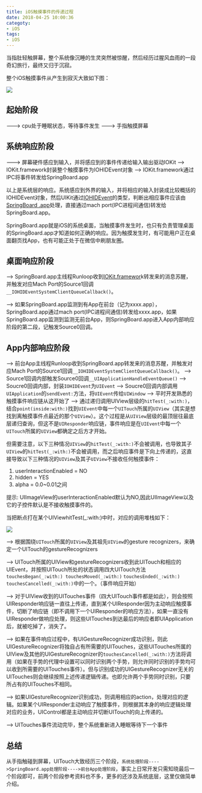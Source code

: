 ```yaml
---
title: iOS触摸事件的传递过程
date: 2018-04-25 10:00:36
categoty:
- iOS
tags:
- iOS
---
```


当指肚轻触屏幕，整个系统像沉睡的生灵突然被惊醒，然后经历过腥风血雨的一段奇幻旅行，最终又归于沉寂。

整个iOS触摸事件从产生到寂灭大致如下图：

![](https://user-gold-cdn.xitu.io/2017/3/5/e31c8003e10eb77c7c08289cdf8c4370.png?imageView2/0/w/1280/h/960/ignore-error/1)

## 起始阶段

---> cpu处于睡眠状态，等待事件发生
---> 手指触摸屏幕

## 系统响应阶段

---> 屏幕硬件感应到输入，并将感应到的事件传递给输入输出驱动IOKit
—-> IOKit.framework封装整个触摸事件为IOHIDEvent对象
—-> IOKit.framework通过IPC将事件转发给SpringBoard.app

以上是系统层的响应。系统感应到外界的输入，并将相应的输入封装成比较概括的IOHIDEvent对象，然后UIKit通过[IOHIDEvent](http://iphonedevwiki.net/index.php/IOHIDFamily)的类型，判断出相应事件应该由[SpringBoard .app](http://iphonedevwiki.net/index.php/SpringBoard.app)处理，直接通过mach port(IPC进程间通信)转发给SpringBoard.app。

SpringBoard.app就是iOS的系统桌面，当触摸事件发生时，也只有负责管理桌面的SpringBoard.app才知道如何正确的响应。因为触摸发生时，有可能用户正在桌面翻页找App，也有可能正处于在微信中刷朋友圈。

## 桌面响应阶段

—-> SpringBoard.app主线程Runloop收到[IOKit.framewor](https://developer.apple.com/documentation/iokit)k转发来的消息苏醒，并触发对应Mach Port的Source1回调`__IOHIDEventSystemClientQueueCallback()`。

—-> 如果SpringBoard.app监测到有App在前台（记为xxxx.app），SpringBoard.app通过mach port(IPC进程间通信)转发给xxxx.app，如果SpringBoard.app监测到监测无前台App，则SpringBoard.app进入App内部响应阶段的第二段，记触发Source0回调。

## App内部响应阶段

—-> 前台App主线程Runloop收到SpringBoard.app转发来的消息苏醒，并触发对应Mach Port的Source1回调`__IOHIDEventSystemClientQueueCallback()`。
—-> Source1回调内部触发Source0回调`__UIApplicationHandleEventQueue()`
—-> Soucre0回调内部，封装`IOHIDEvent`为`UIEvent`
—-> Soucre0回调内部调用`UIApplication`的`sendEvent:`方法，将`UIEvent`传给`UIWindow`
—-> 平时开发熟悉的触摸事件响应链从这开始了
—-> 通过递归调用UIView层级的`hitTest(_:with:)`，结合`point(inside:with:)`找到`UIEvent`中每一个`UITouch`所属的`UIView`（其实是想找到离触摸事件点最近的那个`UIView`）。这个过程是从`UIView`层级的最顶层往最底层递归查询，但这不是`UIResponder`响应链，事件响应是在`UIEvent`中每一个`UITouch`所属的`UIView`都确定之后方才开始。

但需要注意，以下三种情况`UIView`的`hitTest(_:with:)`不会被调用，也导致其子`UIView`的`hitTest(_:with:)`不会被调用，而之后响应事件是下向上传递的，这直接导致以下三种情况的`UIView`及其子`UIView`不接收任何触摸事件：

1. userInteractionEnabled = NO
2. hidden = YES
3. alpha = 0.0~0.01之间

提示: UIImageView的userInteractionEnabled默认为NO,因此UIImageView以及它的子控件默认是不接收触摸事件的。

当把断点打在某个UIViewhitTest(_:with:)中时，对应的调用堆栈如下：

![](https://user-gold-cdn.xitu.io/2017/3/5/23b0e471d2279b2e4f0eeab8a4033fc0.png?imageView2/0/w/1280/h/960/ignore-error/1)

—-> 根据围绕`UITouch`所属的`UIView`及其祖先`UIView`的gesture recognizers，来确定一个UITouch的gestureRecognizers

—-> UITouch所属的UIView和gestureRecognizers收到此UITouch和相应的UIEvent，并按照UITouch所处的状态调用四大UITouch方法`touchesBegan(_:with:) touchesMoved(_:with:)` `touchesEnded(_:with:)` `touchesCancelled(_:with:)`中的一个。（事件响应开始）

—-> 对于UIView收到的UITouches事件（四大UITouch事件都是如此），则会按照UIResponder响应链一直往上传递，直到某个UIResponder因为主动响应触摸事件，切断了响应链（即不调用下一个UIResponder的响应方法），如果一直没有UIResponder做响应处理，则这些UITouches到达最后的响应者即UIApplication后，就被吃掉了，消失了。

—-> 如果在事件响应过程中，有UIGestureRecognizer成功识别，则此UIGestureRecognizer将独自占有所需要的UITouches，这些UITouches所属的UIView及其他的UIGestureRecognizer的`touchesCancelled(_:with:)`方法将调用（如果在手势的代理中设置可以同时识别两个手势，则允许同时识别的手势均可以收到所需要的UITouches事件）。但与识别成功的UIGestureRecognizer无关的UITouches则会继续按照上述传递逻辑传递。也即允许两个手势同时识别，只要所占有的UITouches不相同。

—-> 如果UIGestureRecognizer识别成功，则调用相应的action，处理对应的逻辑。如果某个UIResponder主动响应了触摸事件，则根据其本身的响应逻辑处理对应的业务，UIControl都是主动响应并切断UITouch的向上传递的。

—-> UITouches事件流动完毕，整个系统重新进入睡眠等待下一个事件

## 总结

从手指触碰到屏幕，UITouch大致经历三个阶段，`系统处理阶段---->SpringBoard.app处理阶段---->前台App处理阶段`，事实上日常开发只需知晓最后一个阶段即可，前两个阶段参考资料也不多，更多的还涉及系统底层，这里仅做简单介绍。


